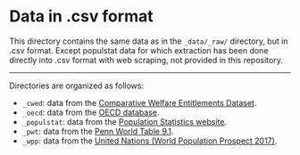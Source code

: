 # Data in .csv format

This directory contains the same data as in the `_data/_raw/` directory, but in .csv format. Except populstat data for which extraction has been done directly into .csv format with web scraping, not provided in this repository.

---

Directories are organized as follows:

- `_cwed`: data from the [Comparative Welfare Entitlements Dataset](http://cwed2.org/).
- `_oecd`: data from the [OECD database](https://data.oecd.org/).
- `_populstat`: data from the [Population Statistics website](http://www.populstat.info/).
- `_pwt`: data from the [Penn World Table 9.1](https://www.rug.nl/ggdc/productivity/pwt/).
- `_wpp`: data from the [United Nations (World Population Prospect 2017)](https://population.un.org/wpp/).
